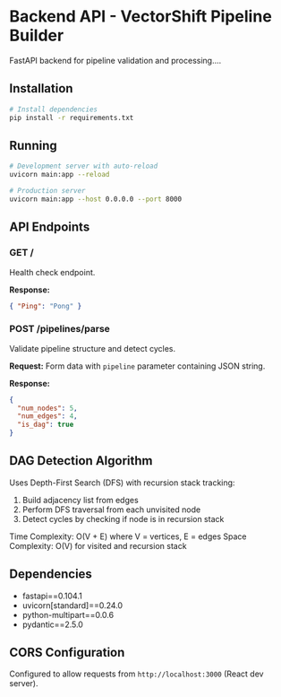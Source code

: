 # Backend API - VectorShift Pipeline Builder

FastAPI backend for pipeline validation and processing....

## Installation

```bash
# Install dependencies
pip install -r requirements.txt
```

## Running

```bash
# Development server with auto-reload
uvicorn main:app --reload

# Production server
uvicorn main:app --host 0.0.0.0 --port 8000
```

## API Endpoints

### GET /

Health check endpoint.

**Response:**

```json
{ "Ping": "Pong" }
```

### POST /pipelines/parse

Validate pipeline structure and detect cycles.

**Request:**
Form data with `pipeline` parameter containing JSON string.

**Response:**

```json
{
  "num_nodes": 5,
  "num_edges": 4,
  "is_dag": true
}
```

## DAG Detection Algorithm

Uses Depth-First Search (DFS) with recursion stack tracking:

1. Build adjacency list from edges
2. Perform DFS traversal from each unvisited node
3. Detect cycles by checking if node is in recursion stack

Time Complexity: O(V + E) where V = vertices, E = edges
Space Complexity: O(V) for visited and recursion stack

## Dependencies

- fastapi==0.104.1
- uvicorn[standard]==0.24.0
- python-multipart==0.0.6
- pydantic==2.5.0

## CORS Configuration

Configured to allow requests from `http://localhost:3000` (React dev server).
